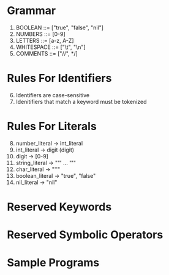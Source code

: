 # Grammar
1. BOOLEAN ::= ["true", "false", "nil"]
2. NUMBERS ::= [0-9]
3. LETTERS ::= [a-z, A-Z] 
4. WHITESPACE ::= ["\t", "\n"]
5. COMMENTS ::= ["//", */]
# Rules For Identifiers
6. Identifiers are case-sensitive
7. Idenitifiers that match a keyword must be tokenized
# Rules For Literals
8. number_literal -> int_literal
9. int_literal -> digit (digit)
10. digit -> [0-9]
11. string_literal -> "\'" ... "\'"
12. char_literal -> "''"
13. boolean_literal -> "true", "false"
14. nil_literal -> "nil"


# Reserved Keywords





# Reserved Symbolic Operators





# Sample Programs